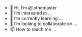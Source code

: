 - 👋 Hi, I’m @lpthemaster
- 👀 I’m interested in ...
- 🌱 I’m currently learning ...
- 💞️ I’m looking to collaborate on ...
- 📫 How to reach me ...

<!---
lpthemaster/lpthemaster is a ✨ special ✨ repository because its `README.md` (this file) appears on your GitHub profile.
You can click the Preview link to take a look at your changes.
--->
